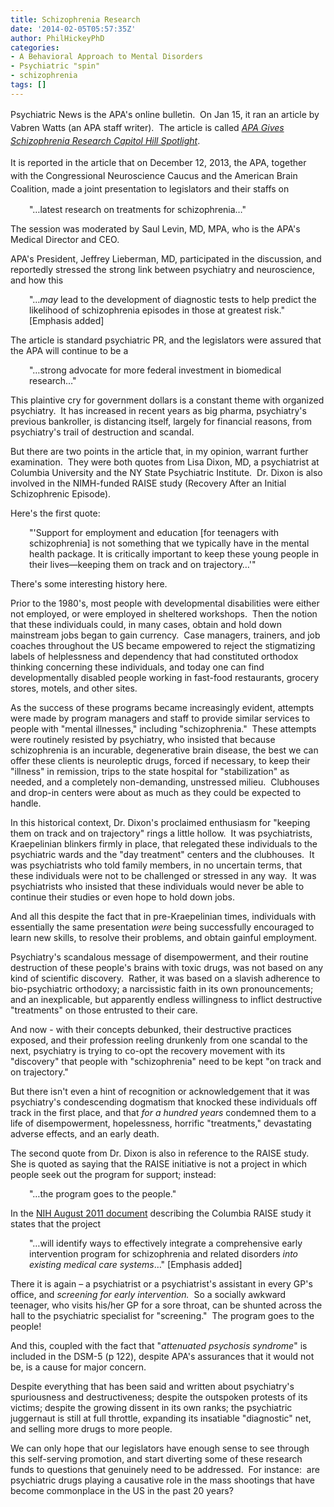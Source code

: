 ```yaml
---
title: Schizophrenia Research
date: '2014-02-05T05:57:35Z'
author: PhilHickeyPhD
categories:
- A Behavioral Approach to Mental Disorders
- Psychiatric "spin"
- schizophrenia
tags: []
---
```


<span style="line-height: 1.5em;">Psychiatric News is the APA's online bulletin.  On Jan 15, it ran an article by Vabren Watts (an APA staff writer).  The article is called </span><a href="http://psychnews.psychiatryonline.org/newsarticle.aspx?articleID=1814750"><i style="line-height: 1.5em;">APA Gives Schizophrenia Research Capitol Hill Spotlight</i></a><span style="line-height: 1.5em;">.</span>

<span style="line-height: 1.5em;">It is reported in the article that on December 12, 2013, the APA, together with the Congressional Neuroscience Caucus and the American Brain Coalition, made a joint presentation to legislators and their staffs on</span>
<p style="padding-left: 30px;">"…latest research on treatments for schizophrenia…"</p>
The session was moderated by Saul Levin, MD, MPA, who is the APA's Medical Director and CEO.

APA's President, Jeffrey Lieberman, MD, participated in the discussion, and reportedly stressed the strong link between psychiatry and neuroscience, and how this
<p style="padding-left: 30px;">"…<i>may</i> lead to the development of diagnostic tests to help predict the likelihood of schizophrenia episodes in those at greatest risk." [Emphasis added]</p>
The article is standard psychiatric PR, and the legislators were assured that the APA will continue to be a
<p style="padding-left: 30px;">"…strong advocate for more federal investment in biomedical research…"</p>
This plaintive cry for government dollars is a constant theme with organized psychiatry.  It has increased in recent years as big pharma, psychiatry's previous bankroller, is distancing itself, largely for financial reasons, from psychiatry's trail of destruction and scandal.

But there are two points in the article that, in my opinion, warrant further examination.  They were both quotes from Lisa Dixon, MD, a psychiatrist at Columbia University and the NY State Psychiatric Institute.  Dr. Dixon is also involved in the NIMH-funded RAISE study (Recovery After an Initial Schizophrenic Episode).

Here's the first quote:
<p style="padding-left: 30px;">"'Support for employment and education [for teenagers with schizophrenia] is not something that we typically have in the mental health package. It is critically important to keep these young people in their lives—keeping them on track and on trajectory…'"</p>
There's some interesting history here.

Prior to the 1980's, most people with developmental disabilities were either not employed, or were employed in sheltered workshops.  Then the notion that these individuals could, in many cases, obtain and hold down mainstream jobs began to gain currency.  Case managers, trainers, and job coaches throughout the US became empowered to reject the stigmatizing labels of helplessness and dependency that had constituted orthodox thinking concerning these individuals, and today one can find developmentally disabled people working in fast-food restaurants, grocery stores, motels, and other sites.

As the success of these programs became increasingly evident, attempts were made by program managers and staff to provide similar services to people with "mental illnesses," including "schizophrenia."  These attempts were routinely resisted by psychiatry, who insisted that because schizophrenia is an incurable, degenerative brain disease, the best we can offer these clients is neuroleptic drugs, forced if necessary, to keep their "illness" in remission, trips to the state hospital for "stabilization" as needed, and a completely non-demanding, unstressed milieu.  Clubhouses and drop-in centers were about as much as they could be expected to handle.

In this historical context, Dr. Dixon's proclaimed enthusiasm for "keeping them on track and on trajectory" rings a little hollow.  It was psychiatrists, Kraepelinian blinkers firmly in place, that relegated these individuals to the psychiatric wards and the "day treatment" centers and the clubhouses.  It was psychiatrists who told family members, in no uncertain terms, that these individuals were not to be challenged or stressed in any way.  It was psychiatrists who insisted that these individuals would never be able to continue their studies or even hope to hold down jobs.

And all this despite the fact that in pre-Kraepelinian times, individuals with essentially the same presentation <i>were</i> being successfully encouraged to learn new skills, to resolve their problems, and obtain gainful employment.

Psychiatry's scandalous message of disempowerment, and their routine destruction of these people's brains with toxic drugs, was not based on any kind of scientific discovery.  Rather, it was based on a slavish adherence to bio-psychiatric orthodoxy; a narcissistic faith in its own pronouncements; and an inexplicable, but apparently endless willingness to inflict destructive "treatments" on those entrusted to their care.

And now - with their concepts debunked, their destructive practices exposed, and their profession reeling drunkenly from one scandal to the next, psychiatry is trying to co-opt the recovery movement with its "discovery" that people with "schizophrenia" need to be kept "on track and on trajectory."

But there isn't even a hint of recognition or acknowledgement that it was psychiatry's condescending dogmatism that knocked these individuals off track in the first place, and that <i>for a hundred years</i> condemned them to a life of disempowerment, hopelessness, horrific "treatments," devastating adverse effects, and an early death.

The second quote from Dr. Dixon is also in reference to the RAISE study.  She is quoted as saying that the RAISE initiative is not a project in which people seek out the program for support; instead:
<p style="padding-left: 30px;">"…the program goes to the people."</p>
In the <a href="http://www.nimh.nih.gov/news/science-news/2011/nimh-raise-project-makes-progress-as-teams-refine-research-approaches.shtml">NIH August 2011 document</a> describing the Columbia RAISE study it states that the project
<p style="padding-left: 30px;">"…will identify ways to effectively integrate a comprehensive early intervention program for schizophrenia and related disorders <i>into existing medical care systems</i>…" [Emphasis added]</p>
There it is again – a psychiatrist or a psychiatrist's assistant in every GP's office, and <i>screening for early intervention.</i>  So a socially awkward teenager, who visits his/her GP for a sore throat, can be shunted across the hall to the psychiatric specialist for "screening."  The program goes to the people!

And this, coupled with the fact that "<i>attenuated psychosis syndrome</i>" is included in the DSM-5 (p 122), despite APA's assurances that it would not be, is a cause for major concern.

Despite everything that has been said and written about psychiatry's spuriousness and destructiveness; despite the outspoken protests of its victims; despite the growing dissent in its own ranks; the psychiatric juggernaut is still at full throttle, expanding its insatiable "diagnostic" net, and selling more drugs to more people.

We can only hope that our legislators have enough sense to see through this self-serving promotion, and start diverting some of these research funds to questions that genuinely need to be addressed.  For instance:  are psychiatric drugs playing a causative role in the mass shootings that have become commonplace in the US in the past 20 years?